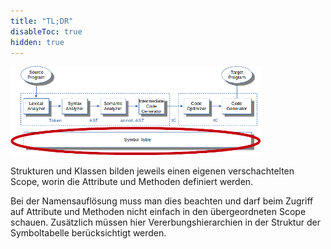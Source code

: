 ```yaml
---
title: "TL;DR"
disableToc: true
hidden: true
---
```



![](images/architektur_cb.png)

Strukturen und Klassen bilden jeweils einen eigenen verschachtelten Scope, worin
die Attribute und Methoden definiert werden.

Bei der Namensauflösung muss man dies beachten und darf beim Zugriff auf Attribute
und Methoden nicht einfach in den übergeordneten Scope schauen. Zusätzlich müssen
hier Vererbungshierarchien in der Struktur der Symboltabelle berücksichtigt werden.
